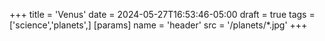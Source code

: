 +++
title = 'Venus'
date = 2024-05-27T16:53:46-05:00
draft = true
tags = ['science','planets',]
[params]
    name = 'header'
    src = '/planets/*.jpg'
+++
